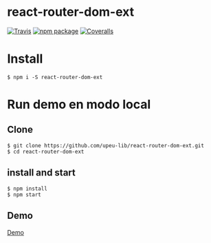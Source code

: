 # react-router-dom-ext

[![Travis][build-badge]][build]
[![npm package][npm-badge]][npm]
[![Coveralls][coveralls-badge]][coveralls]


# Install

```
$ npm i -S react-router-dom-ext

```

# Run demo en modo local

## Clone

```
$ git clone https://github.com/upeu-lib/react-router-dom-ext.git
$ cd react-router-dom-ext

```

## install and start

```
$ npm install
$ npm start

```
## Demo
[Demo]



[build-badge]: https://img.shields.io/travis/user/repo/master.png?style=flat-square
[build]: https://travis-ci.org/user/repo

[npm-badge]: https://img.shields.io/npm/v/npm-package.png?style=flat-square
[npm]: https://www.npmjs.org/package/npm-package

[coveralls-badge]: https://img.shields.io/coveralls/user/repo/master.png?style=flat-square
[coveralls]: https://coveralls.io/github/user/repo

[Demo]: https://upeu-lib.github.io/react-router-dom-ext


